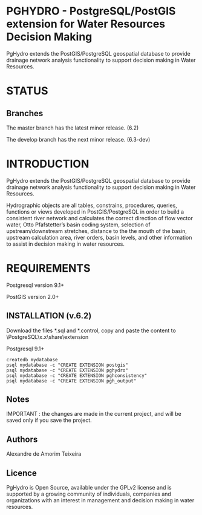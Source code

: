 # PGHYDRO - PostgreSQL/PostGIS extension for Water Resources Decision Making
PgHydro extends the PostGIS/PostgreSQL geospatial database to provide drainage network analysis functionality to support decision making in Water Resources.

# STATUS

## Branches

The master branch has the latest minor release. (6.2)

The develop branch has the next minor release. (6.3-dev)

# INTRODUCTION

PgHydro extends the PostGIS/PostgreSQL geospatial database to provide drainage network analysis functionality to support decision making in Water Resources.

Hydrographic objects are all  tables, constrains, procedures, queries, functions or views developed in PostGIS/PostgreSQL in order to build a consistent river network and calculates the correct direction of flow vector water, Otto Pfafstetter’s basin coding system, selection of  upstream/downstream stretches, distance to the the mouth of the basin, upstream calculation area, river orders, basin levels, and other information to assist in decision making in water resources.

# REQUIREMENTS

Postgresql version 9.1+

PostGIS version 2.0+

## INSTALLATION (v.6.2)

Download the files *.sql and *.control, copy and paste the content to \PostgreSQL\x.x\share\extension

Postgresql 9.1+

	createdb mydatabase
	psql mydatabase -c "CREATE EXTENSION postgis"
	psql mydatabase -c "CREATE EXTENSION pghydro"
	psql mydatabase -c "CREATE EXTENSION pghconsistency"
	psql mydatabase -c "CREATE EXTENSION pgh_output"

## Notes

IMPORTANT : the changes are made in the current project, and will be saved only if you save the project.

## Authors

Alexandre de Amorim Teixeira

## Licence

PgHydro is Open Source, available under the GPLv2 license and is supported by a growing community of individuals, companies and organizations with an interest in management and decision making in water resources.

